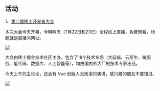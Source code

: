 ## 活动

1、[第二届稀土开发者大会](https://juejin.cn/live/xdc202201)

本次大会今天开幕，今明两天（7月22日和23日）全程线上直播，免费观看，标题就是直播间网址。

![](https://cdn.beekka.com/blogimg/asset/202207/bg2022070610.webp)

大会由稀土掘金技术社区主办，包含了18个技术专场（大前端、云原生、微服务、低代码、数据库、人工智能等），均由国内外大厂的技术专家出品。

今天上午的主论坛，还会有 Vue 创始人尤雨溪的演讲，感兴趣的朋友不要错过。

![](https://cdn.beekka.com/blogimg/asset/202207/bg2022072013.webp)



